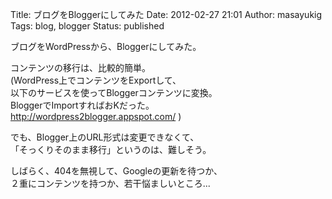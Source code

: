 Title: ブログをBloggerにしてみた
Date: 2012-02-27 21:01
Author: masayukig
Tags: blog, blogger
Status: published

ブログをWordPressから、Bloggerにしてみた。

コンテンツの移行は、比較的簡単。  
(WordPress上でコンテンツをExportして、  
以下のサービスを使ってBloggerコンテンツに変換。  
BloggerでImportすればおKだった。  
<http://wordpress2blogger.appspot.com/> )

でも、Blogger上のURL形式は変更できなくて、  
「そっくりそのまま移行」というのは、難しそう。

しばらく、404を無視して、Googleの更新を待つか、  
２重にコンテンツを持つか、若干悩ましいところ...
